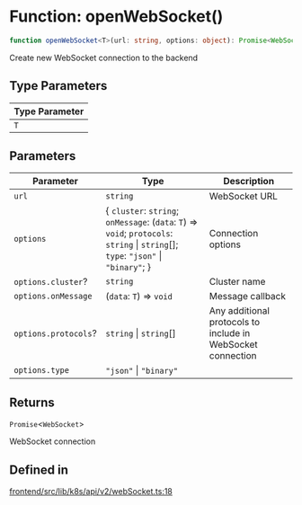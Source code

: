 # Function: openWebSocket()

```ts
function openWebSocket<T>(url: string, options: object): Promise<WebSocket>
```

Create new WebSocket connection to the backend

## Type Parameters

| Type Parameter |
| ------ |
| `T` |

## Parameters

| Parameter | Type | Description |
| ------ | ------ | ------ |
| `url` | `string` | WebSocket URL |
| `options` | \{ `cluster`: `string`; `onMessage`: (`data`: `T`) => `void`; `protocols`: `string` \| `string`[]; `type`: `"json"` \| `"binary"`; \} | Connection options |
| `options.cluster`? | `string` | Cluster name |
| `options.onMessage` | (`data`: `T`) => `void` | Message callback |
| `options.protocols`? | `string` \| `string`[] | Any additional protocols to include in WebSocket connection |
| `options.type` | `"json"` \| `"binary"` |  |

## Returns

`Promise`\<`WebSocket`\>

WebSocket connection

## Defined in

[frontend/src/lib/k8s/api/v2/webSocket.ts:18](https://github.com/headlamp-k8s/headlamp/blob/2481a1c9f2b4a69a9320466e7a455215b14b97b0/frontend/src/lib/k8s/api/v2/webSocket.ts#L18)
